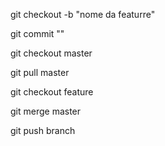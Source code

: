 git checkout -b "nome da featurre"

git commit ""

git checkout master

git pull master

git checkout feature

git merge master

git push branch

